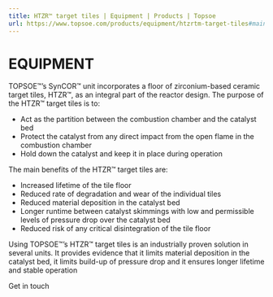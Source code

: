 ```yaml
---
title: HTZR™ target tiles | Equipment | Products | Topsoe
url: https://www.topsoe.com/products/equipment/htzrtm-target-tiles#main-content
---
```


# EQUIPMENT

TOPSOE™’s SynCOR™ unit incorporates a floor of zirconium-based ceramic target tiles, HTZR™, as an integral part of the reactor design. The purpose of the HTZR™ target tiles is to:

- Act as the partition between the combustion chamber and the catalyst bed
- Protect the catalyst from any direct impact from the open flame in the combustion chamber
- Hold down the catalyst and keep it in place during operation

The main benefits of the HTZR™ target tiles are:

- Increased lifetime of the tile floor
- Reduced rate of degradation and wear of the individual tiles
- Reduced material deposition in the catalyst bed
- Longer runtime between catalyst skimmings with low and permissible levels of pressure drop over the catalyst bed
- Reduced risk of any critical disintegration of the tile floor

Using TOPSOE™’s HTZR™ target tiles is an industrially proven solution in several units. It provides evidence that it limits material deposition in the catalyst bed, it limits build-up of pressure drop and it ensures longer lifetime and stable operation

Get in touch